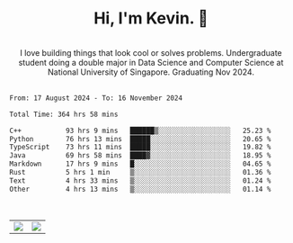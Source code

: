 <!--
**kevin-pek/kevin-pek** is a ✨ _special_ ✨ repository because its `README.md` (this file) appears on your GitHub profile.

Here are some ideas to get you started:

- 🔭 I’m currently working on ...
- 🌱 I’m currently learning ...
- 👯 I’m looking to collaborate on ...
- 🤔 I’m looking for help with ...
- 💬 Ask me about ...
- 📫 How to reach me: ...
- 😄 Pronouns: ...
- ⚡ Fun fact: ...
-->
<div align="center">
  <h1>Hi, I'm Kevin. 👋</h1>
  <br />
  I love building things that look cool or solves problems. Undergraduate student doing a double major in Data Science and Computer Science at National University of Singapore. Graduating Nov 2024.
</div>
<br />
<!--START_SECTION:waka-->

```txt
From: 17 August 2024 - To: 16 November 2024

Total Time: 364 hrs 58 mins

C++           93 hrs 9 mins   ██████▒░░░░░░░░░░░░░░░░░░   25.23 %
Python        76 hrs 13 mins  █████░░░░░░░░░░░░░░░░░░░░   20.65 %
TypeScript    73 hrs 11 mins  █████░░░░░░░░░░░░░░░░░░░░   19.82 %
Java          69 hrs 58 mins  ████▓░░░░░░░░░░░░░░░░░░░░   18.95 %
Markdown      17 hrs 9 mins   █░░░░░░░░░░░░░░░░░░░░░░░░   04.65 %
Rust          5 hrs 1 min     ▒░░░░░░░░░░░░░░░░░░░░░░░░   01.36 %
Text          4 hrs 33 mins   ▒░░░░░░░░░░░░░░░░░░░░░░░░   01.24 %
Other         4 hrs 13 mins   ▒░░░░░░░░░░░░░░░░░░░░░░░░   01.14 %
```

<!--END_SECTION:waka-->
<br />
<table width="100%">
  <tr>
    <td align="left" width="50%">
      <img src="https://github-readme-stats-kevin-pek.vercel.app/api?username=kevin-pek&include_all_commits=true&count_private=true&theme=rose_pine" />
    </td>
    <td align="right" width="50%">
      <img src="https://github-readme-stats-kevin-pek.vercel.app/api/top-langs?username=kevin-pek&langs_count=10&hide_progress=true&theme=rose_pine" />
    </td>
  </tr>
</table>
